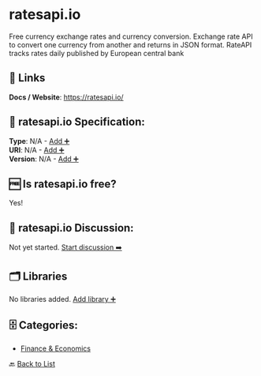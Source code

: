 # ratesapi.io

Free currency exchange rates and currency conversion. Exchange rate API to convert one currency from another and returns in JSON format. RateAPI tracks rates daily published by European central bank

##  🔗 Links
**Docs / Website**: https://ratesapi.io/

## 🧬 ratesapi.io Specification:
**Type**: N/A - [Add ➕](https://github.com/apis-list/apis-list/edit/main/apis/ratesapi-io/ratesapi-io.yaml)  
**URI**: N/A - [Add ➕](https://github.com/apis-list/apis-list/edit/main/apis/ratesapi-io/ratesapi-io.yaml)  
**Version**: N/A - [Add ➕](https://github.com/apis-list/apis-list/edit/main/apis/ratesapi-io/ratesapi-io.yaml)

## 🆓 Is ratesapi.io free?
 Yes! 

## 💬 ratesapi.io Discussion:
Not yet started. [Start discussion ➡️](https://github.com/apis-list/apis-list/discussions/new)

## 🗂️ Libraries

No libraries added. [Add library ➕](https://github.com/apis-list/apis-list/edit/main/apis/ratesapi-io/ratesapi-io.yaml)    


## 🗄️ Categories:
- [Finance & Economics](https://github.com/apis-list/apis-list#finance--economics-)

🔙  [Back to List](https://github.com/apis-list/apis-list)
